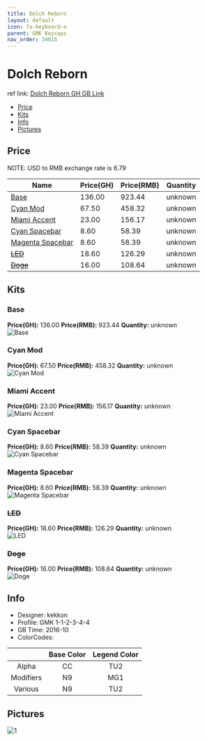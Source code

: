 ```yaml
---
title: Dolch Reborn
layout: default
icon: fa-keyboard-o
parent: GMK Keycaps
nav_order: 34015
---
```


# Dolch Reborn

ref link: [Dolch Reborn GH GB Link](https://geekhack.org/index.php?topic=85147.0)

* [Price](#price)
* [Kits](#kits)
* [Info](#info)
* [Pictures](#pictures)


## Price  
NOTE: USD to RMB exchange rate is 6.79

| Name          | Price(GH)    |  Price(RMB) | Quantity |
| ------------- | ------------ |  ---------- | -------- |
|[Base](#base)|136.00|923.44|unknown|
|[Cyan Mod](#cyan-mod)|67.50|458.32|unknown|
|[Miami Accent](#miami-accent)|23.00|156.17|unknown|
|[Cyan Spacebar](#cyan-spacebar)|8.60|58.39|unknown|
|[Magenta Spacebar](#magenta-spacebar)|8.60|58.39|unknown|
|[~~LED~~](#led)|18.60|126.29|unknown|
|[~~Doge~~](#doge)|16.00|108.64|unknown|


## Kits
### Base
**Price(GH):** 136.00    **Price(RMB):** 923.44    **Quantity:** unknown  
<img src="{{ 'assets/images/gmk-keycaps/dolchreborn/kits_pics/base.jpg' | relative_url }}" alt="Base" class="image featured">

### Cyan Mod
**Price(GH):** 67.50    **Price(RMB):** 458.32    **Quantity:** unknown  
<img src="{{ 'assets/images/gmk-keycaps/dolchreborn/kits_pics/cyan-mods.jpg' | relative_url }}" alt="Cyan Mod" class="image featured">

### Miami Accent
**Price(GH):** 23.00    **Price(RMB):** 156.17    **Quantity:** unknown  
<img src="{{ 'assets/images/gmk-keycaps/dolchreborn/kits_pics/miami-accent.png' | relative_url }}" alt="Miami Accent" class="image featured">

### Cyan Spacebar
**Price(GH):** 8.60    **Price(RMB):** 58.39    **Quantity:** unknown  
<img src="{{ 'assets/images/gmk-keycaps/dolchreborn/kits_pics/cyan-spacebar.png' | relative_url }}" alt="Cyan Spacebar" class="image featured">

### Magenta Spacebar
**Price(GH):** 8.60    **Price(RMB):** 58.39    **Quantity:** unknown  
<img src="{{ 'assets/images/gmk-keycaps/dolchreborn/kits_pics/magenta-spacebar.png' | relative_url }}" alt="Magenta Spacebar" class="image featured">

### ~~LED~~
**Price(GH):** 18.60    **Price(RMB):** 126.29    **Quantity:** unknown  
<img src="{{ 'assets/images/gmk-keycaps/dolchreborn/kits_pics/led.png' | relative_url }}" alt="LED" class="image featured">

### ~~Doge~~
**Price(GH):** 16.00    **Price(RMB):** 108.64    **Quantity:** unknown  
<img src="{{ 'assets/images/gmk-keycaps/dolchreborn/kits_pics/doge.png' | relative_url }}" alt="Doge" class="image featured">


## Info
* Designer: kekkon
* Profile: GMK 1-1-2-3-4-4
* GB Time: 2016-10
* ColorCodes:  

| |Base Color     | Legend Color
| :-------------: | :-------------: | :------------:
|Alpha|CC|TU2
|Modifiers|N9|MG1
|Various|N9|TU2


## Pictures
<img src="{{ 'assets/images/gmk-keycaps/dolchreborn/rendering_pics/1.jpg' | relative_url }}" alt="1" class="image featured">
